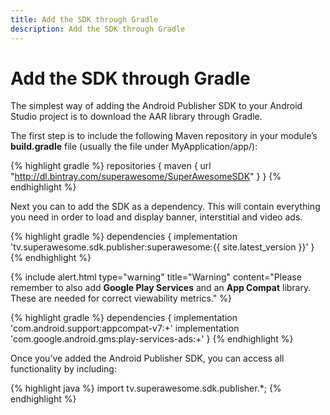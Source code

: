 ```yaml
---
title: Add the SDK through Gradle
description: Add the SDK through Gradle
---
```


# Add the SDK through Gradle

The simplest way of adding the Android Publisher SDK to your Android Studio project is to download the AAR library through Gradle.

The first step is to include the following Maven repository in your module’s <strong>build.gradle</strong> file (usually the file under MyApplication/app/):

{% highlight gradle %}
repositories {
    maven { url "http://dl.bintray.com/superawesome/SuperAwesomeSDK" }
}
{% endhighlight %}

Next you can to add the SDK as a dependency. This will contain everything you need in order to load and display banner, interstitial and video ads.

{% highlight gradle %}
dependencies {
    implementation 'tv.superawesome.sdk.publisher:superawesome:{{ site.latest_version }}'
}
{% endhighlight %}

{% include alert.html type="warning" title="Warning" content="Please remember to also add <strong>Google Play Services</strong> and an <strong>App Compat</strong> library. These are needed for correct viewability metrics." %}

{% highlight gradle %}
dependencies {
    implementation 'com.android.support:appcompat-v7:+'
    implementation 'com.google.android.gms:play-services-ads:+'
}
{% endhighlight %}

Once you’ve added the Android Publisher SDK, you can access all functionality by including:

{% highlight java %}
import tv.superawesome.sdk.publisher.*;
{% endhighlight %}

